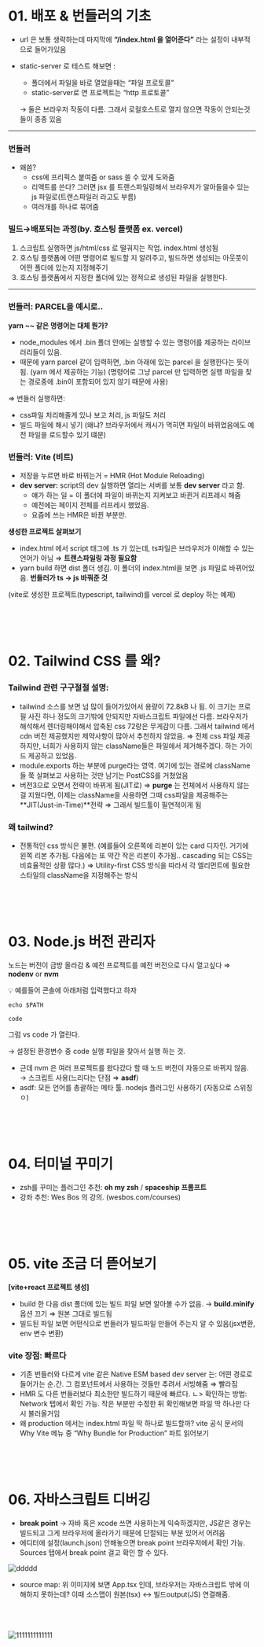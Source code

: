 # 01. 배포 & 번들러의 기초

- url 은 보통 생략하는데 마지막에 **“/index.html 을 열어준다”** 라는 설정이 내부적으로 들어가있음
- static-server 로 테스트 해보면 :

  - 폴더에서 파일을 바로 열었을때는 “파일 프로토콜”
  - static-server로 연 프로젝트는 “http 프로토콜”

  → 둘은 브라우저 작동이 다름. 그래서 로컬호스트로 열지 않으면 작동이 안되는것들이 종종 있음

---

### 번들러

- 왜씀?
  - css에 프리픽스 붙여줌 or sass 쓸 수 있게 도와줌
  - 리액트를 쓴다? 그러면 jsx 를 트랜스파일링해서 브라우저가 알아들을수 있는 js 파일로(트랜스파일러 라고도 부름)
  - 여러개를 하나로 묶어줌

### 빌드→배포되는 과정(by. 호스팅 플랫폼 ex. vercel)

1. 스크립트 실행하면 js/html/css 로 떨궈지는 작업. index.html 생성됨
2. 호스팅 플랫폼에 어떤 명령어로 빌드할 지 알려주고, 빌드하면 생성되는 아웃풋이 어떤 폴더에 있는지 지정해주기
3. 호스팅 플랫폼에서 지정한 폴더에 있는 정적으로 생성된 파일을 실행한다.

---

### 번들러: PARCEL을 예시로..

**yarn ~~ 같은 명령어는 대체 뭔가?**

- node_modules 에서 .bin 폴더 안에는 실행할 수 있는 명령어를 제공하는 라이브러리들이 있음.
- 때문에 yarn parcel 같이 입력하면, .bin 아래에 있는 parcel 을 실행한다는 뜻이 됨.
  (yarn 에서 제공하는 기능)
  (명령어로 그냥 parcel 만 입력하면 실행 파일을 찾는 경로중에 .bin이 포함되어 있지 않기 때문에 사용)

⇒ 번들러 실행하면:

- css파일 처리해줄게 있나 보고 처리, js 파일도 처리
- 빌드 파일에 해시 넣기 (왜냐? 브라우저에서 캐시가 먹히면 파일이 바뀌었음에도 예전 파일을 로드할수 있기 떄문)

### 번들러: Vite (비트)

- 저장을 누르면 바로 바뀌는거 = HMR (Hot Module Reloading)
- **dev server:** script의 dev 실행하면 열리는 서버를 보통 **dev server** 라고 함.
  - 얘가 하는 일 = 이 폴더에 파일이 바뀌는지 지켜보고 바뀐거 리프레시 해줌
  - 예전에는 페이지 전체를 리프레시 했었음.
  - 요즘에 쓰는 HMR은 바뀐 부분만.

**생성한 프로젝트 살펴보기**

- index.html 에서 script 태그에 .ts 가 있는데, ts파일은 브라우저가 이해할 수 있는 언어가 아님 ⇒ **트랜스파일링 과정 필요함**
- yarn build 하면 dist 폴더 생김. 이 폴더의 index.html을 보면 .js 파일로 바뀌어있음. **번들러가 ts → js 바꿔준 것**

(vite로 생성한 프로젝트(typescript, tailwind)를 vercel 로 deploy 하는 예제)

<br/><br/><br/>

# 02. Tailwind CSS 를 왜?

### Tailwind 관련 구구절절 설명:

- tailwind 소스를 보면 넘 많이 들어가있어서 용량이 72.8kB 나 됨. 이 크기는 프로필 사진 하나 정도의 크기밖에 안되지만 자바스크립트 파일에선 다름. 브라우저가 해석해서 렌더링해야해서 압축된 css 72랑은 무게감이 다름. 그래서 tailwind 에서 cdn 버전 제공했지만 제약사항이 많아서 추천하지 않았음. ⇒ 전체 css 파일 제공하지만, 너희가 사용하지 않는 className들은 파일에서 제거해주겠다. 하는 가이드 제공하고 있었음.
- module.exports 하는 부분에 purge라는 영역. 여기에 있는 경로에 className들 쭉 살펴보고 사용하는 것만 남기는 PostCSS를 거쳤었음
- 버전3으로 오면서 전략이 바뀌게 됨(JIT로)
  ⇒ **purge** 는 전체에서 사용하지 않는걸 지웠다면, 이제는 className을 사용하면 그때 css파일을 제공해주는 **JIT(Just-in-Time)**전략
  ⇒ 그래서 빌드툴이 필연적이게 됨

### 왜 tailwind?

- 전통적인 css 방식은 불편. (예를들어 오른쪽에 리본이 있는 card 디자인. 거기에 왼쪽 리본 추가됨. 다음에는 또 약간 작은 리본이 추가됨.. cascading 되는 CSS는 비효율적인 상황 많다.)
  ⇒ Utility-first CSS 방식을 따라서 각 엘리먼트에 필요한 스타일의 className을 지정해주는 방식

<br/><br/><br/>

# 03. Node.js 버전 관리자

노드는 버전이 금방 올라감 & 예전 프로젝트를 예전 버전으로 다시 열고싶다
⇒ **nodenv** or **nvm**

<aside>
💡 예를들어 콘솔에 아래처럼 입력했다고 하자

`echo $PATH`

`code`

그럼 vs code 가 열린다.

→ 설정된 환경변수 중 code 실행 파일을 찾아서 실행 하는 것.

</aside>

- 근데 nvm 은 여러 프로젝트를 왔다갔다 할 때 노드 버전이 자동으로 바뀌지 않음. → 스크립트 사용(느리다는 단점 ⇒ **asdf**)
- asdf: 모든 언어를 총괄하는 메타 툴. nodejs 플러그인 사용하기 (자동으로 스위칭 ㅇ)

<br/><br/><br/>

# 04. 터미널 꾸미기

- zsh를 꾸미는 플러그인 추천: **oh my zsh** / **spaceship 프롬프트**
- 강좌 추천: Wes Bos 의 강의. (wesbos.com/courses)

<br/><br/><br/>

# 05. vite 조금 더 뜯어보기

**[vite+react 프로젝트 생성]**

- build 한 다음 dist 폴더에 있는 빌드 파일 보면 알아볼 수가 없음. → **build.minify** 옵션 끄기 ⇒ 원본 그대로 빌드됨
- 빌드된 파일 보면 어떤식으로 번들러가 빌드파일 만들어 주는지 알 수 있음(jsx변환, env 변수 변환)

### **vite 장점: 빠르다**

- 기존 번들러와 다르게 vite 같은 Native ESM based dev server 는:
  어떤 경로로 들어가는 순.간. 그 컴포넌트에서 사용하는 것들만 추려서 서빙해줌 ⇒ 빨라짐
- HMR 도 다른 번들러보다 최소한만 빌드하기 때문에 빠르다.
  ㄴ> 확인하는 방법: Network 탭에서 확인 가능. 작은 부분만 수정한 뒤 확인해보면 파일 딱 하나만 다시 불러올거임
- 왜 production 에서는 index.html 파일 딱 하나로 빌드할까? vite 공식 문서의 Why Vite 메뉴 중 “Why Bundle for Production” 파트 읽어보기

<br/><br/><br/>

# 06. 자바스크립트 디버깅

- **break point** → 자바 혹은 xcode 쓰면 사용하는게 익숙하겠지만, JS같은 경우는 빌드되고 그게 브라우저에 올라가기 때문에 단절되는 부분 있어서 어려움
- 에디터에 설정(launch.json) 안해놓으면 break point 브라우저에서 확인 가능. Sources 탭에서 break point 걸고 확인 할 수 있다.

![ddddd](https://github.com/yellyB/sinabro-javascript/assets/50893303/4a5c1723-396f-44c2-ab6c-ce855a4dfb6a)


- source map: 위 이미지에 보면 App.tsx 인데, 브라우저는 자바스크립트 밖에 이해하지 못하는데? 이때 소스맵이 원본(tsx) ↔ 빌드output(JS) 연결해줌.


<br/><br/><br/>
![1111111111111](https://github.com/yellyB/sinabro-javascript/assets/50893303/b95dc707-55df-4006-91b1-88f590813d05)


